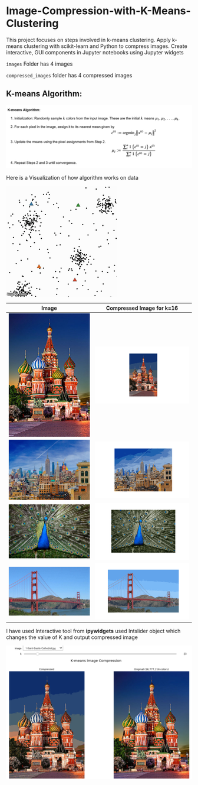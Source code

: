 # Image-Compression-with-K-Means-Clustering
This project focuses on  steps involved in k-means clustering. Apply k-means clustering with scikit-learn and Python to compress images. Create interactive, GUI components in Jupyter notebooks using Jupyter widgets

`images` Folder has 4 images


`compressed_images` folder has 4 compressed images

## **K-means Algorithm**:

![](https://github.com/pandey-parth/Image-Compression-with-K-Means-Clustering/blob/master/Screenshot_2021-05-19%20K-Means%20-%20Jupyter%20Notebook%20-%20Copy.png)

Here is a Visualization of how algorithm works on data

![](https://github.com/pandey-parth/Image-Compression-with-K-Means-Clustering/blob/master/Kmeans_animation.gif)

Image         |  Compressed Image for k=16
:-------------------------:|:-------------------------:
![](https://github.com/pandey-parth/Image-Compression-with-K-Means-Clustering/blob/master/images/1-Saint-Basils-Cathedral.jpg)|  ![](https://github.com/pandey-parth/Image-Compression-with-K-Means-Clustering/blob/master/compressed_image/compressed1-Saint-Basils-Cathedral.jpg.png)
![](https://github.com/pandey-parth/Image-Compression-with-K-Means-Clustering/blob/master/images/2-new-york-skyline.jpg)|  ![](https://github.com/pandey-parth/Image-Compression-with-K-Means-Clustering/blob/master/compressed_image/compressed2-new-york-skyline.jpg.png)
![](https://github.com/pandey-parth/Image-Compression-with-K-Means-Clustering/blob/master/images/3-peacock.jpg)|  ![](https://github.com/pandey-parth/Image-Compression-with-K-Means-Clustering/blob/master/compressed_image/compressed3-peacock.jpg.png)
![](https://github.com/pandey-parth/Image-Compression-with-K-Means-Clustering/blob/master/images/4-GoldenGateBridge.jpg)|  ![](https://github.com/pandey-parth/Image-Compression-with-K-Means-Clustering/blob/master/compressed_image/compressed4-GoldenGateBridge.jpg.png)

I have used Interactive tool from **ipywidgets**  used Intslider object which changes the value of K and output compressed image

![](https://github.com/pandey-parth/Image-Compression-with-K-Means-Clustering/blob/master/Screenshot_2021-05-19%20K-Means%20-%20Jupyter%20Notebook(1).png)
